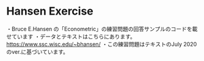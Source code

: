 # Hansen Exercise
・Bruce E.Hansen の「Econometric」の練習問題の回答サンプルのコードを載せています
・データとテキストはこちらにあります。 https://www.ssc.wisc.edu/~bhansen/
・この練習問題はテキストのJuly 2020のver.に基づいています。
